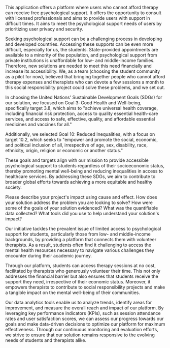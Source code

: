 This application offers a platform where users who cannot afford therapy can receive free psychological support. It offers the opportunity to consult with licensed professionals and aims to provide users with support in difficult times. It aims to meet the psychological support needs of users by prioritizing user privacy and security.

Seeking psychological support can be a challenging process in developing and developed countries. Accessing these supports can be even more difficult, especially for us, the students. State-provided appointments are available to a minority of the population, and psychological support from private institutions is unaffordable for low- and middle-income families. Therefore, new solutions are needed to meet this need financially and increase its accessibility. We, as a team (choosing the student community as a pilot for now), believed that bringing together people who cannot afford therapy expenses and therapists who can devote a few sessions a month to this social responsibility project could solve these problems, and we set out.

In choosing the United Nations' Sustainable Development Goals (SDGs) for our solution, we focused on Goal 3: Good Health and Well-being, specifically target 3.8, which aims to "achieve universal health coverage, including financial risk protection, access to quality essential health-care services, and access to safe, effective, quality, and affordable essential medicines and vaccines for all."

Additionally, we selected Goal 10: Reduced Inequalities, with a focus on target 10.2, which seeks to "empower and promote the social, economic, and political inclusion of all, irrespective of age, sex, disability, race, ethnicity, origin, religion or economic or another status."

These goals and targets align with our mission to provide accessible psychological support to students regardless of their socioeconomic status, thereby promoting mental well-being and reducing inequalities in access to healthcare services. By addressing these SDGs, we aim to contribute to broader global efforts towards achieving a more equitable and healthy society.

Please describe your project's impact using cause and effect. How does your solution address the problem you are looking to solve? How were some of the goals of your solution evidenced? What was the quantifiable data collected? What tools did you use to help understand your solution's impact?

Our initiative tackles the prevalent issue of limited access to psychological support for students, particularly those from low- and middle-income backgrounds, by providing a platform that connects them with volunteer therapists. As a result, students often find it challenging to access the mental health resources necessary to navigate various challenges they encounter during their academic journey.

Through our platform, students can access therapy sessions at no cost, facilitated by therapists who generously volunteer their time. This not only addresses the financial barrier but also ensures that students receive the support they need, irrespective of their economic status. Moreover, it empowers therapists to contribute to social responsibility projects and make a tangible impact on the mental well-being of their communities.

Our data analytics tools enable us to analyze trends, identify areas for improvement, and measure the overall reach and impact of our platform. By leveraging key performance indicators (KPIs), such as session attendance rates and user satisfaction scores, we can assess our progress towards our goals and make data-driven decisions to optimize our platform for maximum effectiveness. Through our continuous monitoring and evaluation efforts, we strive to ensure that our solution remains responsive to the evolving needs of students and therapists alike.
